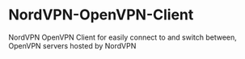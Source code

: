 # NordVPN-OpenVPN-Client
NordVPN OpenVPN Client for easily connect to and switch between,  OpenVPN servers hosted by NordVPN
